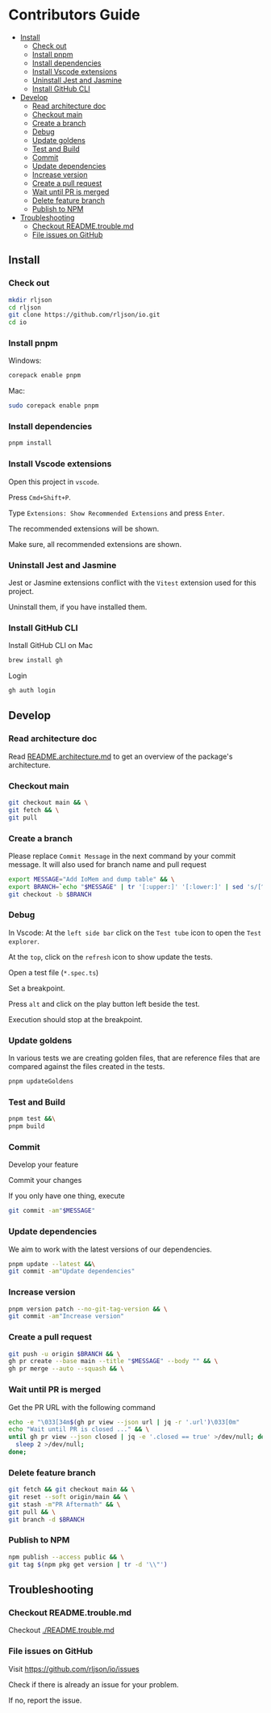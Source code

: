 <!--
// @license
// Copyright (c) 2025 Rljson
//
// Use of this source code is governed by terms that can be
// found in the LICENSE file in the root of this package.
-->

# Contributors Guide

- [Install](#install)
  - [Check out](#check-out)
  - [Install pnpm](#install-pnpm)
  - [Install dependencies](#install-dependencies)
  - [Install Vscode extensions](#install-vscode-extensions)
  - [Uninstall Jest and Jasmine](#uninstall-jest-and-jasmine)
  - [Install GitHub CLI](#install-github-cli)
- [Develop](#develop)
  - [Read architecture doc](#read-architecture-doc)
  - [Checkout main](#checkout-main)
  - [Create a branch](#create-a-branch)
  - [Debug](#debug)
  - [Update goldens](#update-goldens)
  - [Test and Build](#test-and-build)
  - [Commit](#commit)
  - [Update dependencies](#update-dependencies)
  - [Increase version](#increase-version)
  - [Create a pull request](#create-a-pull-request)
  - [Wait until PR is merged](#wait-until-pr-is-merged)
  - [Delete feature branch](#delete-feature-branch)
  - [Publish to NPM](#publish-to-npm)
- [Troubleshooting](#troubleshooting)
  - [Checkout README.trouble.md](#checkout-readmetroublemd)
  - [File issues on GitHub](#file-issues-on-github)

<!-- ........................................................................-->

## Install

### Check out

```bash
mkdir rljson
cd rljson
git clone https://github.com/rljson/io.git
cd io
```

### Install pnpm

Windows:

```bash
corepack enable pnpm
```

Mac:

```bash
sudo corepack enable pnpm
```

### Install dependencies

```bash
pnpm install
```

### Install Vscode extensions

Open this project in `vscode`.

Press `Cmd+Shift+P`.

Type `Extensions: Show Recommended Extensions` and press `Enter`.

The recommended extensions will be shown.

Make sure, all recommended extensions are shown.

### Uninstall Jest and Jasmine

Jest or Jasmine extensions conflict with the `Vitest` extension used for this
project.

Uninstall them, if you have installed them.

### Install GitHub CLI

Install GitHub CLI on Mac

```bash
brew install gh
```

Login

```bash
gh auth login
```

<!-- ........................................................................-->

## Develop

### Read architecture doc

Read [README.architecture.md](./README.architecture.md) to get an overview
of the package's architecture.

### Checkout main

```bash
git checkout main && \
git fetch && \
git pull
```

### Create a branch

Please replace `Commit Message` in the next command by your commit message.
It will also used for branch name and pull request

```bash
export MESSAGE="Add IoMem and dump table" && \
export BRANCH=`echo "$MESSAGE" | tr '[:upper:]' '[:lower:]' | sed 's/[^a-z0-9_]/_/g'` &&\
git checkout -b $BRANCH
```

### Debug

In Vscode: At the `left side bar` click on the `Test tube` icon to open the `Test explorer`.

At the `top`, click on the `refresh` icon to show update the tests.

Open a test file (`*.spec.ts`)

Set a breakpoint.

Press `alt` and click on the play button left beside the test.

Execution should stop at the breakpoint.

### Update goldens

In various tests we are creating golden files, that are reference files that
are compared against the files created in the tests.

```bash
pnpm updateGoldens
```

### Test and Build

```bash
pnpm test &&\
pnpm build
```

### Commit

Develop your feature

Commit your changes

If you only have one thing, execute

```bash
git commit -am"$MESSAGE"
```

### Update dependencies

We aim to work with the latest versions of our dependencies.

```bash
pnpm update --latest &&\
git commit -am"Update dependencies"
```

### Increase version

```bash
pnpm version patch --no-git-tag-version && \
git commit -am"Increase version"
```

### Create a pull request

```bash
git push -u origin $BRANCH && \
gh pr create --base main --title "$MESSAGE" --body "" && \
gh pr merge --auto --squash && \

```

### Wait until PR is merged

Get the PR URL with the following command

```bash
echo -e "\033[34m$(gh pr view --json url | jq -r '.url')\033[0m"
echo "Wait until PR is closed ..." && \
until gh pr view --json closed | jq -e '.closed == true' >/dev/null; do
  sleep 2 >/dev/null;
done;
```

### Delete feature branch

```bash
git fetch && git checkout main && \
git reset --soft origin/main && \
git stash -m"PR Aftermath" && \
git pull && \
git branch -d $BRANCH
```

### Publish to NPM

```bash
npm publish --access public && \
git tag $(npm pkg get version | tr -d '\\"')
```

<!-- ........................................................................-->

## Troubleshooting

### Checkout README.trouble.md

Checkout [./README.trouble.md](./README.trouble.md)

### File issues on GitHub

Visit <https://github.com/rljson/io/issues>

Check if there is already an issue for your problem.

If no, report the issue.
